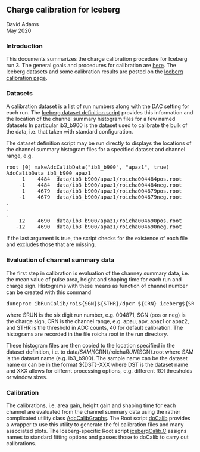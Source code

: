 ## Charge calibration for Iceberg

David Adams   
May 2020

### Introduction

This documents summarizes the charge calibration procedure for Iceberg run 3.
The general goals and procedures for calibration are [here](procedure.md).
The Iceberg datasets and some calibration results are posted on the
[Iceberg calibration page](https://internal.dunescience.org/people/dladams/protodune/iceberg/calibrations).

### Datasets

A calibration dataset is a list of run numbers along with the DAC setting for each run.
The [Iceberg dataset definition script](../Root/Iceberg/makeIcebergCalibData.C)
provides this information and the location of the channel summary histogram files for a few named datasets
In particular ib3_b900 is the dataset
used to calibrate the bulk of the data, i.e. that taken with standard configuration.

The dataset definition script may be run directly to displays the locations of the
channel summary histogram files for a specified dataset and channel range, e.g.
<pre>
root [0] makeAdcCalibData("ib3_b900", "apaz1", true)
AdcCalibData ib3_b900 apaz1
     1    4484  data/ib3_b900/apaz1/roicha004484pos.root
    -1    4484  data/ib3_b900/apaz1/roicha004484neg.root
     1    4679  data/ib3_b900/apaz1/roicha004679pos.root
    -1    4679  data/ib3_b900/apaz1/roicha004679neg.root
.
.
.
    12    4690  data/ib3_b900/apaz1/roicha004690pos.root
   -12    4690  data/ib3_b900/apaz1/roicha004690neg.root
</pre>
If the last argument is true, the script checks for the existence of each file and excludes
those that are missing.

### Evaluation of channel summary data

The first step in calibration is evaluation of the channey summary data, i.e. the mean value
of pulse area, height and shaping time for each run and charge sign.
Histograms with these means as function of channel number can be created with this command
<pre>
duneproc ibRunCalib/roi${SGN}${STHR}/dpcr_${CRN} iceberg${SRUN}
</pre>
where SRUN is the six digit run number, e.g. 004871, SGN (pos or neg) is the charge sign,
CRN is the channel range, e.g. apau, apv, apaz1 or apaz2, and
STHR is the threshold in ADC counts, 40 for default calibration.
The histograms are recorded in the file roicha.root in the run directory.

These histogram files are then copied to the location specified in the dataset definition,
i.e. to data/${SAM}/${CRN}/roicha${RUN}${SGN}.root where SAM is the dataset name (e.g. ib3_b900).
The sample name can be the dataset name or can be in the format ${DST}-XXX where DST is the dataset
name and XXX allows for differnt processing options, e.g. different ROI thresholds or
window sizes.

### Calibration

The calibrations, i.e. area gain, height gain and shaping time for each channel are evaluated
from the channel summary data using
the rather complicated utility class [AdcCalibGraphs](../Utility/AdcCalibGraphs.h).
The Root script [doCalib](../Root/doCalib.C) provides a wrapper to use this utility to generate
the fcl calibration files and many associated plots.
The Iceberg-specific Root script [icebergCalib.C](../Root/Iceberg/icebergCalib.C)
assigns names to standard fitting options and passes
those to doCalib to carry out calibrations.
